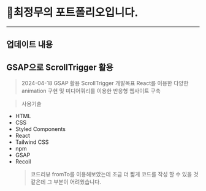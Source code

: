 # 👤최정무의 포트폴리오입니다.

---

## 업데이트 내용

## GSAP으로 ScrollTrigger 활용

> 2024-04-18
> GSAP 활용 ScrollTrigger
> 개발목표
> React를 이용한 다양한 animation 구현 및 미디어쿼리를 이용한 반응형 웹사이트 구축

> 사용기술

- HTML
- CSS
- Styled Components
- React
- Tailwind CSS
- npm
- GSAP
- Recoil
  > 코드리뷰
  > fromTo를 이용해보았는데 조금 더 짧게 코드를 작성 할 수 있을 것 같은데 그 부분이 어려웠습니다.
